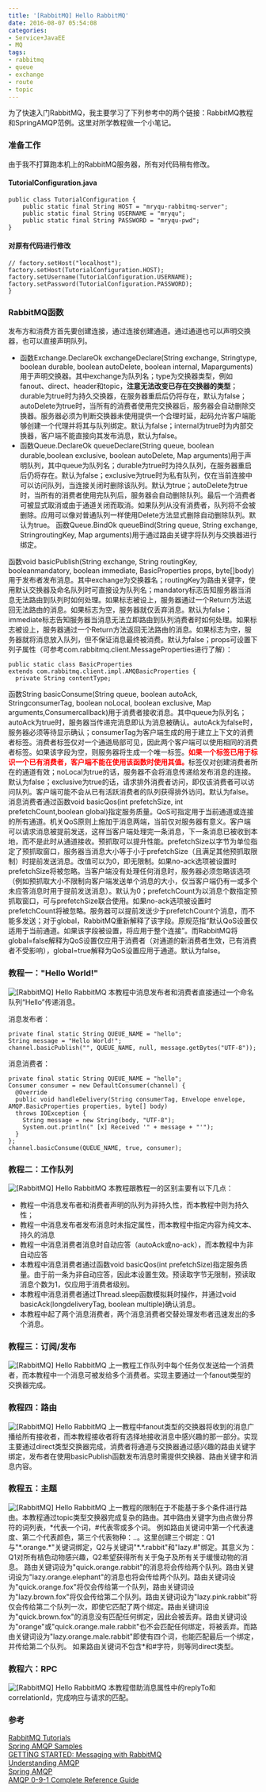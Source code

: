 ```yaml
---
title: '[RabbitMQ] Hello RabbitMQ'
date: 2016-08-07 05:54:08
categories: 
- Service+JavaEE
- MQ
tags: 
- rabbitmq
- queue
- exchange
- route
- topic
---
```

为了快速入门RabbitMQ，我主要学习了下列参考中的两个链接：RabbitMQ教程和SpringAMQP范例。这里对所学教程做一个小笔记。

### 准备工作

由于我不打算跑本机上的RabbitMQ服务器，所有对代码稍有修改。
#### TutorialConfiguration.java
```
public class TutorialConfiguration {
    public static final String HOST = "mryqu-rabbitmq-server";
    public static final String USERNAME = "mryqu";
    public static final String PASSWORD = "mryqu-pwd";
}
```
#### 对原有代码进行修改
```
// factory.setHost("localhost");
factory.setHost(TutorialConfiguration.HOST);
factory.setUsername(TutorialConfiguration.USERNAME);
factory.setPassword(TutorialConfiguration.PASSWORD);
}
```

### RabbitMQ函数

发布方和消费方首先要创建连接，通过连接创建通道。通过通道也可以声明交换器，也可以直接声明队列。
- 函数Exchange.DeclareOk exchangeDeclare(String exchange, Stringtype, boolean durable, boolean autoDelete, boolean internal, Maparguments)用于声明交换器。其中exchange为队列名；type为交换器类型，例如fanout、direct、header和topic，**注意无法改变已存在交换器的类型**；durable为true时为持久交换器，在服务器重启后仍将存在，默认为false；autoDelete为true时，当所有的消费者使用完交换器后，服务器会自动删除交换器。服务器必须为判断交换器未使用提供一个合理时延，起码允许客户端能够创建一个代理并将其与队列绑定。默认为false；internal为true时为内部交换器，客户端不能直接向其发布消息，默认为false。
- 函数Queue.DeclareOk queueDeclare(String queue, boolean durable,boolean exclusive, boolean autoDelete, Map arguments)用于声明队列，其中queue为队列名；durable为true时为持久队列，在服务器重启后仍将存在。默认为false；exclusive为true时为私有队列，仅在当前连接中可以访问队列，当连接关闭时删除该队列。默认为true；autoDelete为true时，当所有的消费者使用完队列后，服务器会自动删除队列。最后一个消费者可被显式取消或由于通道关闭而取消。如果队列从没有消费者，队列将不会被删除。应用可以像对普通队列一样使用Delete方法显式删除自动删除队列。默认为true。
函数Queue.BindOk queueBind(String queue, String exchange, StringroutingKey, Map arguments)用于通过路由关键字将队列与交换器进行绑定。

函数void basicPublish(String exchange, String routingKey, booleanmandatory, boolean immediate, BasicProperties props, byte[]body)用于发布者发布消息。其中exchange为交换器名；routingKey为路由关键字，使用默认交换器及命名队列时可直接设为队列名；mandatory标志告知服务器当消息无法路由到队列时如何处理。如果标志被设上，服务器通过一个Return方法返回无法路由的消息。如果标志为空，服务器就仅丢弃消息。默认为false；immediate标志告知服务器当消息无法立即路由到队列消费者时如何处理。如果标志被设上，服务器通过一个Return方法返回无法路由的消息。如果标志为空，服务器就将消息放入队列，但不保证消息最终被消费。默认为false；props可设置下列子属性（可参考com.rabbitmq.client.MessageProperties进行了解）：
```
public static class BasicProperties 
extends com.rabbitmq.client.impl.AMQBasicProperties {
  private String contentType; 
```

函数String basicConsume(String queue, boolean autoAck, StringconsumerTag, boolean noLocal, boolean exclusive, Map arguments,Consumercallback)用于消费者接收消息。其中queue为队列名；autoAck为true时，服务器当传递完消息即认为消息被确认。autoAck为false时，服务器必须等待显示确认；consumerTag为客户端生成的用于建立上下文的消费者标签。消费者标签仅对一个通道局部可见，因此两个客户端可以使用相同的消费者标签。如果该字段为空，则服务器将生成一个唯一标签。<font color="#FF0000">**如果一个标签已用于标识一个已有消费者，客户端不能在使用该函数时使用其值。**</font>标签仅对创建消费者所在的通道有效；noLocal为true的话，服务器不会将消息传递给发布消息的连接。默认为false；exclusive为true的话，请求排外消费者访问，即仅该消费者可以访问队列。客户端可能不会从已有活跃消费者的队列获得排外访问。默认为false。
消息消费者通过函数void basicQos(int prefetchSize, int prefetchCount,boolean global)指定服务质量。QoS可指定用于当前通道或连接的所有通道。机关QoS原则上施加于消息两端，当前仅对服务器有意义。客户端可以请求消息被提前发送，这样当客户端处理完一条消息，下一条消息已被收到本地，而不是此时从通道接收。预抓取可以提升性能。prefetchSize以字节为单位指定了预抓取窗口，服务器当消息大小等于小于prefetchSize（且满足其他预抓取限制）时提前发送消息。改值可以为0，即无限制。如果no-ack选项被设置时prefetchSize将被忽略。当客户端没有处理任何消息时，服务器必须忽略该选项（例如预抓取大小不限制向客户端发送单个消息的大小，仅当客户端仍有一或多个未应答消息时用于提前发送消息）。默认为0；prefetchCount为以消息个数指定预抓取窗口，可与prefetchSize联合使用。如果no-ack选项被设置时prefetchCount将被忽略。服务器可以提前发送少于prefetchCount个消息，而不能多发送；对于global，RabbitMQ重新解释了该字段。原规范指“默认QoS设置仅适用于当前通道。如果该字段被设置，将应用于整个连接”。而RabbitMQ将global=false解释为QoS设置仅应用于消费者（对通道的新消费者生效，已有消费者不受影响），global=true解释为QoS设置应用于通道。默认为false。

### 教程一："Hello World!"

![[RabbitMQ] Hello RabbitMQ](/images/2016/8/0026uWfMzy74Q9fWBCbd3.png)
本教程中消息发布者和消费者直接通过一个命名队列“Hello”传递消息。

消息发布者：
```
private final static String QUEUE_NAME = "hello";
String message = "Hello World!";
channel.basicPublish("", QUEUE_NAME, null, message.getBytes("UTF-8"));
```

消息消费者：
```
private final static String QUEUE_NAME = "hello";
Consumer consumer = new DefaultConsumer(channel) {
  @Override
  public void handleDelivery(String consumerTag, Envelope envelope, AMQP.BasicProperties properties, byte[] body)
  throws IOException {
    String message = new String(body, "UTF-8");
    System.out.println(" [x] Received '" + message + "'");
  }
};
channel.basicConsume(QUEUE_NAME, true, consumer);
```

### 教程二：工作队列

![[RabbitMQ] Hello RabbitMQ](/images/2016/8/0026uWfMzy74Q9BA4ok04.png)
本教程跟教程一的区别主要有以下几点：
- 教程一中消息发布者和消费者声明的队列为非持久性，而本教程中则为持久性；
- 教程一中消息发布者发布消息时未指定属性，而本教程中指定内容为纯文本、持久的消息
- 教程一中消息消费者消息时自动应答（autoAck或no-ack），而本教程中为非自动应答
- 本教程中消息消费者通过函数void basicQos(int prefetchSize)指定服务质量。由于前一条为非自动应答，因此本设置生效。预读取字节无限制，预读取消息个数为1，仅应用于消费者级别。
- 本教程中消息消费者通过Thread.sleep函数模拟耗时操作，并通过void basicAck(longdeliveryTag, boolean multiple)确认消息。
- 本教程中起了两个消息消费者，两个消息消费者交替处理发布者迅速发出的多个消息。

### 教程三：订阅/发布

![[RabbitMQ] Hello RabbitMQ](/images/2016/8/0026uWfMzy74WXfT7Zt57.png)
上一教程工作队列中每个任务仅发送给一个消费者，而本教程中一个消息可被发给多个消费者。实现主要通过一个fanout类型的交换器完成。

### 教程四：路由

![[RabbitMQ] Hello RabbitMQ](/images/2016/8/0026uWfMzy74WXIBxwm12.png)
上一教程中fanout类型的交换器将收到的消息广播给所有接收者，而本教程接收者将有选择地接收消息中感兴趣的那一部分。实现主要通过direct类型交换器完成，消费者将通道与交换器通过感兴趣的路由关键字绑定，发布者在使用basicPublish函数发布消息时需提供交换器、路由关键字和消息内容。

### 教程五：主题

![[RabbitMQ] Hello RabbitMQ](/images/2016/8/0026uWfMzy74WXyqOdf6d.png)
上一教程的限制在于不能基于多个条件进行路由。本教程通过topic类型交换器完成复杂的路由。其中路由关键字为由点做分界符的词列表，\*代表一个词，#代表零或多个词。
例如路由关键词中第一个代表速度、第二个代表颜色，第三个代表物种：..。这里创建三个绑定：Q1与"\*.orange.\*"关键词绑定，Q2与关键词"\*.\*.rabbit"和"lazy.#"绑定。其意义为：Q1对所有桔色动物感兴趣，Q2希望获得所有关于兔子及所有关于缓慢动物的消息。
路由关键词设为"quick.orange.rabbit"的消息将会传给两个队列。路由关键词设为"lazy.orange.elephant"的消息也将会传给两个队列。路由关键词设为"quick.orange.fox"将仅会传给第一个队列，路由关键词设为"lazy.brown.fox"将仅会传给第二个队列。路由关键词设为"lazy.pink.rabbit"将仅会传给第二个队列一次，即使它匹配了两个绑定。路由关键词设为"quick.brown.fox"的消息没有匹配任何绑定，因此会被丢弃。路由关键词设为"orange"或"quick.orange.male.rabbit"也不会匹配任何绑定，将被丢弃。而路由关键词设为"lazy.orange.male.rabbit"即使有四个词，也能匹配最后一个绑定，并传给第二个队列。
如果路由关键词不包含\*和#字符，则等同direct类型。

### 教程六：RPC

![[RabbitMQ] Hello RabbitMQ](/images/2016/8/0026uWfMzy74WXDJDeg38.png)
本教程借助消息属性中的replyTo和correlationId，完成响应与请求的匹配。

### 参考

[RabbitMQ Tutorials](http://www.rabbitmq.com/getstarted.html)    
[Spring AMQP Samples](https://github.com/spring-projects/spring-amqp-samples)    
[GETTING STARTED: Messaging with RabbitMQ](https://spring.io/guides/gs/messaging-rabbitmq/)    
[Understanding AMQP](https://spring.io/understanding/AMQP)    
[Spring AMQP](http://docs.spring.io/spring-amqp/reference/html/index.html)    
[AMQP 0-9-1 Complete Reference Guide](http://www.rabbitmq.com/amqp-0-9-1-reference.html)    